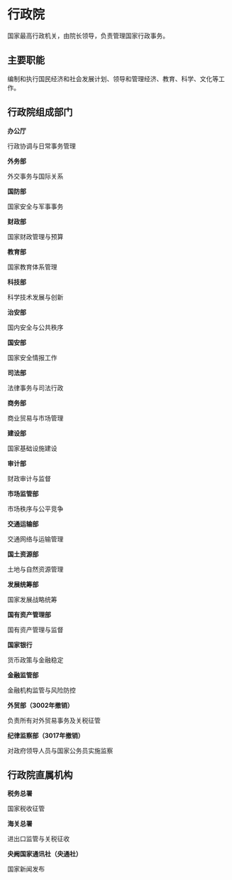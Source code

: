 # 行政院

国家最高行政机关，由院长领导，负责管理国家行政事务。

## 主要职能
编制和执行国民经济和社会发展计划、领导和管理经济、教育、科学、文化等工作。

## 行政院组成部门
<div class="grid-list">
    <div class="grid-item">
        <strong>办公厅</strong>
        <p>行政协调与日常事务管理</p>
    </div>
    <div class="grid-item">
        <strong>外务部</strong>
        <p>外交事务与国际关系</p>
    </div>
    <div class="grid-item">
        <strong>国防部</strong>
        <p>国家安全与军事事务</p>
    </div>
    <div class="grid-item">
        <strong>财政部</strong>
        <p>国家财政管理与预算</p>
    </div>
    <div class="grid-item">
        <strong>教育部</strong>
        <p>国家教育体系管理</p>
    </div>
    <div class="grid-item">
        <strong>科技部</strong>
        <p>科学技术发展与创新</p>
    </div>
    <div class="grid-item">
        <strong>治安部</strong>
        <p>国内安全与公共秩序</p>
    </div>
    <div class="grid-item">
        <strong>国安部</strong>
        <p>国家安全情报工作</p>
    </div>
    <div class="grid-item">
        <strong>司法部</strong>
        <p>法律事务与司法行政</p>
    </div>
    <div class="grid-item">
        <strong>商务部</strong>
        <p>商业贸易与市场管理</p>
    </div>
    <div class="grid-item">
        <strong>建设部</strong>
        <p>国家基础设施建设</p>
    </div>
    <div class="grid-item">
        <strong>审计部</strong>
        <p>财政审计与监督</p>
    </div>
    <div class="grid-item">
        <strong>市场监管部</strong>
        <p>市场秩序与公平竞争</p>
    </div>
    <div class="grid-item">
        <strong>交通运输部</strong>
        <p>交通网络与运输管理</p>
    </div>
    <div class="grid-item">
        <strong>国土资源部</strong>
        <p>土地与自然资源管理</p>
    </div>
    <div class="grid-item">
        <strong>发展统筹部</strong>
        <p>国家发展战略统筹</p>
    </div>
    <div class="grid-item">
        <strong>国有资产管理部</strong>
        <p>国有资产管理与监督</p>
    </div>
    <div class="grid-item">
        <strong>国家银行</strong>
        <p>货币政策与金融稳定</p>
    </div>
    <div class="grid-item">
        <strong>金融监管部</strong>
        <p>金融机构监管与风险防控</p>
    </div>
    <div class="grid-item-special">
        <strong>外贸部（3002年撤销）</strong>
        <p>负责所有对外贸易事务及关税征管</p>
    </div>
    <div class="grid-item-special">
        <strong>纪律监察部（3017年撤销）</strong>
        <p>对政府领导人员与国家公务员实施监察</p>
    </div>
</div>

## 行政院直属机构
<div class="grid-list">
    <div class="grid-item">
        <strong>税务总署</strong>
        <p>国家税收征管</p>
    </div>
    <div class="grid-item">
        <strong>海关总署</strong>
        <p>进出口监管与关税征收</p>
    </div>
    <div class="grid-item">
        <strong>央阙国家通讯社（央通社）</strong>
        <p>国家新闻发布</p>
    </div>
</div>
